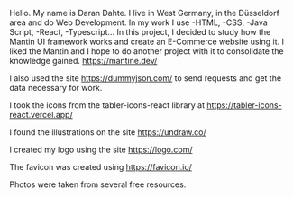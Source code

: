  Hello. My name is Daran Dahte. I live in West Germany, in the Düsseldorf area and do Web Development. In my work I use
-HTML,
-CSS,
-Java Script,
-React,
-Typescript...
In this project, I decided to study how the Mantin UI framework works and create an E-Commerce website using it. I liked the Mantin and I hope to do another project with it to consolidate the knowledge gained. https://mantine.dev/

I also used the site https://dummyjson.com/ to send requests and get the data necessary for work.

I took the icons from the tabler-icons-react library at https://tabler-icons-react.vercel.app/

I found the illustrations on the site https://undraw.co/

I created my logo using the site https://logo.com/

The favicon was created using https://favicon.io/

Photos were taken from several free resources.



